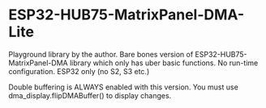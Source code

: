 # ESP32-HUB75-MatrixPanel-DMA-Lite
Playground library by the author. Bare bones version of ESP32-HUB75-MatrixPanel-DMA library which only has uber basic functions. No run-time configuration. ESP32 only (no S2, S3 etc.)

Double buffering is ALWAYS enabled with this version. You must use dma_display.flipDMABuffer() to display changes.
